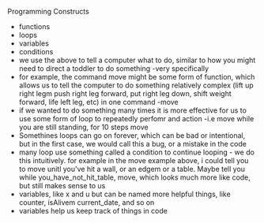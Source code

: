 Programming Constructs

* functions
* loops
* variables
* conditions
* we use the above to tell a computer what to do, similar to how you might need to direct a toddler to do something -very specifically
* for example, the command move might be some form of function, which allows us to tell the computer to do something relatively complex (lift up right legm push right leg forward, put right leg down, shift weight forward, life left leg, etc) in one command -move
* if we wanted to do something many times it is more effective for us to use some form of loop to repeatedly perfomr and action -i.e move while you are still standing, for 10 steps move
* Somethines loops can go on forever, which can be bad or intentional, but in the first case, we would call this a bug, or a mistake in the code
* many loop use something called a condition to continue looping - we do this intuitively. for example in the move example above, i could tell you to move unitl you've hit a wall, or an edgem or a table. Maybe tell you while you_have_not_hit_table, move, which looks much more like code, but still makes sense to us
* variables, like x and u but can be named more helpful things, like counter, isAlivem current_date, and so on
* variables help us keep track of things in code
